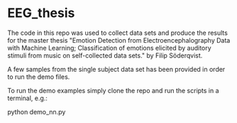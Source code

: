 # EEG_thesis
The code in this repo was used to collect data sets and produce the results for the master thesis "Emotion Detection from Electroencephalography Data with Machine Learning; Classification of emotions elicited by auditory stimuli from music on self-collected data sets." by Filip Söderqvist.

A few samples from the single subject data set has been provided in order to run the demo files.

To run the demo examples simply clone the repo and run the scripts in a terminal, e.g.:

python demo_nn.py

